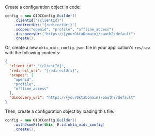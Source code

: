 Create a configuration object in code:

```java
config = new OIDCConfig.Builder()
    .clientId("{clientId}")
    .redirectUri("{redirectUri}")
    .scopes("openid", "profile", "offline_access")
    .discoveryUri("https://{yourOktaDomain}/oauth2/default")
    .create();
```

Or, create a new `okta_oidc_config.json` file in your application's `res/raw` with the following contents:

```json
{
  "client_id": "{clientId}",
  "redirect_uri": "{redirectUri}",
  "scopes": [
    "openid",
    "profile",
    "offline_access"
  ],
  "discovery_uri": "https://{yourOktaDomain}/oauth2/default"
}
```

Then, create a configuration object by loading this file:

```java
config = new OIDCConfig.Builder()
    .withJsonFile(this, R.id.okta_oidc_config)
    .create();
```
